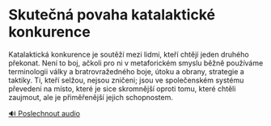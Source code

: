 # Skutečná povaha katalaktické konkurence

<speak>
<prosody rate="medium" pitch="medium">
<emphasis level="strong">Katalaktická konkurence je soutěží mezi lidmi, kteří chtějí jeden druhého překonat</emphasis>. <break time="0.5s"/> <emphasis level="moderate">Není to boj, ačkoli pro ni v metaforickém smyslu běžně používáme terminologii války a bratrovražedného boje, útoku a obrany, strategie a taktiky</emphasis>. <break time="0.5s"/> Ti, kteří selžou, nejsou zničeni; jsou ve společenském systému převedeni na místo, které je sice skromnější oproti tomu, které chtěli zaujmout, ale je přiměřenější jejich schopnostem.
</prosody>
</speak>

[🔊 Poslechnout audio](/data/7-paragraphs/audio/chapter_56/para_002-Katalaktick-konkurence-je-sout-mezi-lidmi-kte.mp3) 